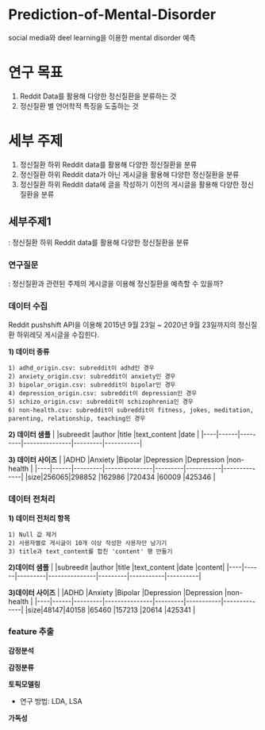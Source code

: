 # Prediction-of-Mental-Disorder
social media와 deel learning을 이용한 mental disorder 예측 


# 연구 목표
1. Reddit Data를 활용해 다양한 정신질환을 분류하는 것
2. 정신질환 별 언어학적 특징을 도출하는 것   

# 세부 주제
1. 정신질환 하위 Reddit data를 활용해 다양한 정신질환을 분류
2. 정신질환 하위 Reddit data가 아닌 게시글을 활용해 다양한 정신질환을 분류
3. 정신질환 하위 Reddit data에 글을 작성하기 이전의 게시글을 활용해 다양한 정신 질환을 분류   

## 세부주제1
: 정신질환 하위 Reddit data를 활용해 다양한 정신질환을 분류   

### 연구질문
: 정신질환과 관련된 주제의 게시글을 이용해 정신질환을 예측할 수 있을까?   
  
### 데이터 수집
Reddit pushshift API을 이용해 2015년 9월 23일 ~ 2020년 9월 23일까지의 정신질환 하위레딧 게시글을 수집힌다.   

**1) 데이터 종류**    
```
1) adhd_origin.csv: subreddit이 adhd인 경우   
2) anxiety_origin.csv: subreddit이 anxiety인 경우     
3) bipolar_origin.csv: subreddit이 bipolar인 경우   
4) depression_origin.csv: subreddit이 depression인 경우
5) schizo_origin.csv: subreddit이 schizophrenia인 경우 
6) non-health.csv: subreddit이 subreddit이 fitness, jokes, meditation, parenting, relationship, teaching인 경우
```

**2) 데이터 샘플**
| 	 |subreedit	|author	|title	|text_content	|date	|
|----|------|---------|---------------|---------|-----------|    


**3) 데이터 사이즈**
| 	 |ADHD	|Anxiety	|Bipolar	|Depression	|Depression	|non-health    |
|----|------|---------|---------------|---------|-----------|--------------|
|size|256065|298852   |162986	|720434	|60009	|425346	|    

### 데이터 전처리

**1) 데이터 전처리 항목**
```
1) Null 값 제거
2) 사용자별로 게시글이 10개 이상 작성한 사용자만 남기기
3) title과 text_content를 합친 'content' 행 만들기
```

**2)데이터 샘플**
| 	 |subreedit	|author	|title	|text_content	|date	|content|
|----|------|---------|---------------|---------|-----------|----------|   

**3)데이터 사이즈**
| 	 |ADHD	|Anxiety	|Bipolar	|Depression	|Depression	|non-health    |
|----|------|---------|---------------|---------|-----------|--------------|
|size|48147|40158   |65460	|157213	|20614	|425341	|    


### feature 추출
**감정분석**

**감정분류**

**토픽모델링**
- 연구 방법: LDA, LSA

**가독성**
